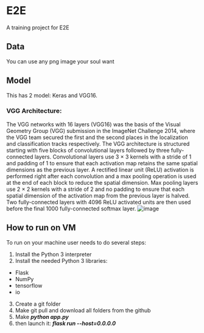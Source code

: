 # E2E
A training project for E2E
## Data
You can use any png image your soul want
## Model
This has 2 model: Keras and VGG16.
### VGG Architecture: 
The VGG networks with 16
layers (VGG16) was the basis of the Visual Geometry Group (VGG) submission in the ImageNet Challenge 2014, where the VGG team secured the
first and the second places in the localization and classification tracks respectively.
The VGG architecture is structured starting with five blocks of convolutional layers followed by three fully-connected layers. Convolutional layers use 3 × 3 kernels with a stride of 1 and padding of 1 to ensure that each activation map retains the same spatial dimensions as the previous layer. A rectified linear unit (ReLU) activation is performed right after each convolution and a max pooling operation is used at the end of each block to reduce the spatial dimension. Max pooling layers use 2 × 2 kernels with a stride of 2 and no padding to ensure that each spatial dimension of the activation map from the previous layer is halved. Two fully-connected layers with 4096 ReLU activated units are then used before the final 1000 fully-connected softmax layer.
![image](https://user-images.githubusercontent.com/35465478/172067956-804c9b4a-7468-4d1e-908c-964eb9f7397e.png)
## How to run on VM
To run on your machine user needs to do several steps:

 1. Install	the Python 3 interpreter
 2. Install the needed Python 3 libraries: 
  - Flask
  - NumPy
  - tensorflow
  - io
 3. Create a git folder
 4. Make git pull and download all folders from the github
 5. Make ***python app.py*** 
 6. then launch it: ***flask run --host=0.0.0.0***
